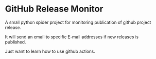 # GitHub Release Monitor

A small python spider project for monitoring publication of  github project release.

It will send an email to specific E-mail addresses if new releases is published.

Just want to learn how to use github actions.

